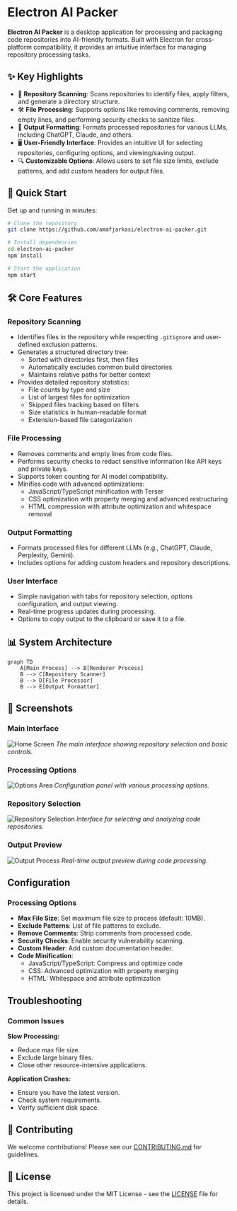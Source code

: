 # Electron AI Packer

**Electron AI Packer** is a desktop application for processing and packaging code repositories into AI-friendly formats. Built with Electron for cross-platform compatibility, it provides an intuitive interface for managing repository processing tasks.

## ✨ Key Highlights

- 📂 **Repository Scanning**: Scans repositories to identify files, apply filters, and generate a directory structure.
- 🛠️ **File Processing**: Supports options like removing comments, removing empty lines, and performing security checks to sanitize files.
- 📜 **Output Formatting**: Formats processed repositories for various LLMs, including ChatGPT, Claude, and others.
- 🖥️ **User-Friendly Interface**: Provides an intuitive UI for selecting repositories, configuring options, and viewing/saving output.
- 🔍 **Customizable Options**: Allows users to set file size limits, exclude patterns, and add custom headers for output files.

## 🚀 Quick Start

Get up and running in minutes:

```bash
# Clone the repository
git clone https://github.com/amafjarkasi/electron-ai-packer.git

# Install dependencies
cd electron-ai-packer
npm install

# Start the application
npm start
```

## 🛠️ Core Features

### Repository Scanning
- Identifies files in the repository while respecting `.gitignore` and user-defined exclusion patterns.
- Generates a structured directory tree:
  - Sorted with directories first, then files
  - Automatically excludes common build directories
  - Maintains relative paths for better context
- Provides detailed repository statistics:
  - File counts by type and size
  - List of largest files for optimization
  - Skipped files tracking based on filters
  - Size statistics in human-readable format
  - Extension-based file categorization

### File Processing
- Removes comments and empty lines from code files.
- Performs security checks to redact sensitive information like API keys and private keys.
- Supports token counting for AI model compatibility.
- Minifies code with advanced optimizations:
  - JavaScript/TypeScript minification with Terser
  - CSS optimization with property merging and advanced restructuring
  - HTML compression with attribute optimization and whitespace removal

### Output Formatting
- Formats processed files for different LLMs (e.g., ChatGPT, Claude, Perplexity, Gemini).
- Includes options for adding custom headers and repository descriptions.

### User Interface
- Simple navigation with tabs for repository selection, options configuration, and output viewing.
- Real-time progress updates during processing.
- Options to copy output to the clipboard or save it to a file.

## 📊 System Architecture

```mermaid
graph TD
    A[Main Process] --> B[Renderer Process]
    B --> C[Repository Scanner]
    B --> D[File Processor]
    B --> E[Output Formatter]
```

## 📸 Screenshots

### Main Interface
![Home Screen](assets/home_screen.png)
*The main interface showing repository selection and basic controls.*

### Processing Options
![Options Area](assets/options_area.png)
*Configuration panel with various processing options.*

### Repository Selection
![Repository Selection](assets/repo_selection.png)
*Interface for selecting and analyzing code repositories.*

### Output Preview
![Output Process](assets/output_process.png)
*Real-time output preview during code processing.*

## Configuration

### Processing Options
- **Max File Size**: Set maximum file size to process (default: 10MB).
- **Exclude Patterns**: List of file patterns to exclude.
- **Remove Comments**: Strip comments from processed code.
- **Security Checks**: Enable security vulnerability scanning.
- **Custom Header**: Add custom documentation header.
- **Code Minification**:
  - JavaScript/TypeScript: Compress and optimize code
  - CSS: Advanced optimization with property merging
  - HTML: Whitespace and attribute optimization

## Troubleshooting

### Common Issues
**Slow Processing:**
- Reduce max file size.
- Exclude large binary files.
- Close other resource-intensive applications.

**Application Crashes:**
- Ensure you have the latest version.
- Check system requirements.
- Verify sufficient disk space.

## 🤝 Contributing

We welcome contributions! Please see our [CONTRIBUTING.md](CONTRIBUTING.md) for guidelines.

## 📄 License

This project is licensed under the MIT License - see the [LICENSE](LICENSE) file for details.
